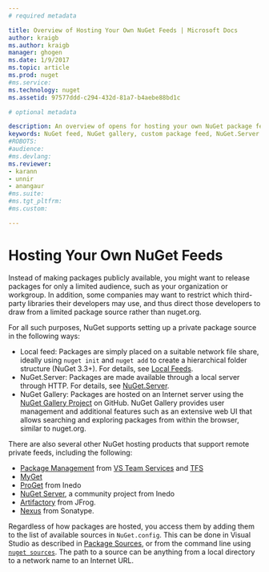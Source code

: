 ```yaml
---
# required metadata

title: Overview of Hosting Your Own NuGet Feeds | Microsoft Docs
author: kraigb
ms.author: kraigb
manager: ghogen
ms.date: 1/9/2017
ms.topic: article
ms.prod: nuget
#ms.service:
ms.technology: nuget
ms.assetid: 97577ddd-c294-432d-81a7-b4aebe88bd1c

# optional metadata

description: An overview of opens for hosting your own NuGet package feeds or galleries either locally or remotely.
keywords: NuGet feed, NuGet gallery, custom package feed, NuGet.Server
#ROBOTS:
#audience:
#ms.devlang:
ms.reviewer:
- karann
- unnir
- anangaur
#ms.suite:
#ms.tgt_pltfrm:
#ms.custom:

---
```

# Hosting Your Own NuGet Feeds

Instead of making packages publicly available, you might want to release packages for only a limited audience, such as your organization or workgroup. In addition, some companies may want to restrict which third-party libraries their developers may use, and thus direct those developers to draw from a limited package source rather than nuget.org.

For all such purposes, NuGet supports setting up a private package source in the following ways:

- Local feed: Packages are simply placed on a suitable network file share, ideally using `nuget init` and `nuget add` to create a hierarchical folder structure (NuGet 3.3+). For details, see [Local Feeds](../hosting-packages/local-feeds.md).
- NuGet.Server: Packages are made available through a local server through HTTP. For details, see [NuGet.Server](../hosting-packages/NuGet-Server.md).
- NuGet Gallery: Packages are hosted on an Internet server using the [NuGet Gallery Project](https://github.com/NuGet/NuGetGallery#build-and-run-the-gallery-in-arbitrary-number-easy-steps) on GitHub. NuGet Gallery provides user management and additional features such as an extensive web UI that allows searching and exploring packages from within the browser, similar to nuget.org.

There are also several other NuGet hosting products that support remote private feeds, including the following:

- [Package Management](https://www.visualstudio.com/en-us/docs/package/overview) from [VS Team Services](https://www.visualstudio.com/team-services/) and [TFS](https://www.visualstudio.com/tfs/)
- [MyGet](http://myget.org)
- [ProGet](http://inedo.com/proget) from Inedo
- [NuGet Server](http://nugetserver.net/), a community project from Inedo
- [Artifactory](https://www.jfrog.com/artifactory/) from JFrog.
- [Nexus](http://www.sonatype.org/nexus/) from Sonatype.

Regardless of how packages are hosted, you access them by adding them to the list of available sources in `NuGet.config`. This can be done in Visual Studio as described in [Package Sources](../tools/package-manager-ui.md#package-sources), or from the command line using [`nuget sources`](../tools/nuget-exe-cli-reference.md#sources). The path to a source can be anything from a local directory to a network name to an Internet URL.
